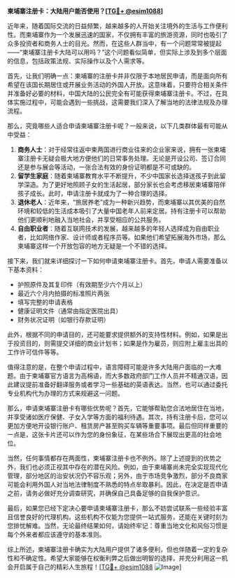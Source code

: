 **柬埔寨注册卡：大陆用户能否使用？[[TG💪+ @esim1088](https://t.me/s/esim1088)]**

近年来，随着国际交流的日益频繁，越来越多的人开始关注境外的生活与工作便利性。而柬埔寨作为一个发展迅速的国家，不仅拥有丰富的旅游资源，同时也吸引了众多投资者和商务人士的目光。然而，在这些人群当中，有一个问题常常被提起——“柬埔寨注册卡大陆可以用吗？”这个问题看似简单，但实际上涉及到多个层面的信息，包括政策法规、实际操作以及个人需求等。

首先，让我们明确一点：柬埔寨的注册卡并非仅限于本地居民申请，而是面向所有希望在该国长期居住或开展业务活动的外国人开放。这意味着，只要符合相关条件并准备好必要的材料，中国大陆的公民完全有可能获得柬埔寨注册卡。不过，在具体实施过程中，可能会遇到一些挑战，这需要我们深入了解当地的法律法规及办理流程。

那么，究竟哪些人适合申请柬埔寨注册卡呢？一般来说，以下几类群体最有可能从中受益：

1. **商务人士**：对于经常往返中柬两国进行商业往来的企业家来说，拥有一张柬埔寨注册卡无疑会极大地方便他们的日常事务处理。无论是开设公司、签订合同还是参与展会等活动，一张合法有效的身份证明都是不可或缺的。
2. **留学生家庭**：随着柬埔寨教育水平不断提升，不少中国家长选择送孩子到此留学深造。为了更好地照顾子女的生活起居，部分家长也会考虑移居柬埔寨陪伴孩子成长。此时，申请注册卡就成为了一种合理的选择。
3. **退休老人**：近年来，“旅居养老”成为一种新兴趋势，而柬埔寨以其优美的自然环境和较低的生活成本吸引了大量中国老年人前来定居。持有注册卡可以帮助他们更顺利地融入当地社会，并享受相应的公共服务。
4. **自由职业者**：随着互联网技术的发展，越来越多的年轻人选择成为自由职业者，比如网络作家、设计师或者程序员等。如果他们希望拓展海外市场，那么柬埔寨这样一个开放包容的地方无疑是一个不错的选择。

接下来，我们就来详细探讨一下如何申请柬埔寨注册卡。首先，申请人需要准备以下基本资料：
- 护照原件及其复印件（有效期至少六个月以上）
- 最近六个月内拍摄的标准照片两张
- 填写完整的申请表格
- 健康证明文件（通常由指定医院出具）
- 财务状况证明（如银行存款证明）

此外，根据不同的申请目的，还可能要求提供额外的支持性材料。例如，如果是出于投资目的，则需提交详细的商业计划书；如果是作为雇员，则应附上雇主出具的工作许可信件等等。

值得注意的是，在整个申请过程中，语言障碍可能是许多大陆用户面临的一大难题。由于柬埔寨官方语言为高棉语，而大多数政府部门工作人员并不精通汉语，因此建议提前准备好翻译服务或者学习一些基础的英语表达。当然，也可以通过委托专业机构代为办理的方式来规避这一问题。

那么，申请柬埔寨注册卡有哪些优势呢？首先，它能够帮助您合法地居住在当地，并享受诸如医疗保健、子女入学等方面的福利待遇。其次，持有注册卡后，您可以更加方便地开设银行账户、租赁房产甚至购买车辆等重要事项。最后但同样重要的一点是，这张卡片还可以作为您的身份象征，在某些场合下展现出更高的社会地位。

当然，任何事情都存在两面性，柬埔寨注册卡也不例外。除了上述提到的优势之外，我们也必须正视其中存在的潜在风险。例如，由于柬埔寨尚未完全实现现代化管理，部分地区的治安状况仍不容乐观；另外，由于市场竞争激烈，部分不良商家可能会利用外国人对当地法律制度不熟悉的特点牟取暴利。因此，在决定是否申请之前，请务必做好充分调查研究，并确保自己具备足够的自我保护意识。

最后，如果您已经下定决心要申请柬埔寨注册卡，那么不妨尝试联系一些经验丰富且信誉良好的代理机构。这些机构不仅能为您提供一站式服务，还能在关键时刻为您排忧解难。当然，无论最终结果如何，请始终牢记：尊重当地文化和风俗习惯是每个外来者都应该遵守的基本准则。

综上所述，柬埔寨注册卡确实为大陆用户提供了诸多便利，但也伴随着一定的复杂性和不确定性。希望大家能够在权衡利弊之后做出明智的选择，并充分利用这一机会开启属于自己的精彩人生旅程！[[TG💪+ @esim1088](https://t.me/s/esim1088) ![Image](https://i.postimg.cc/4NQfJmqS/Snipaste-2025-05-13-00-14-12.png)]